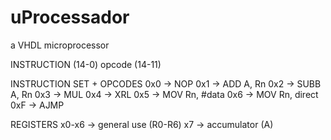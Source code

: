 ﻿# uProcessador
a VHDL microprocessor

INSTRUCTION (14-0)
opcode (14-11)

INSTRUCTION SET + OPCODES
0x0 -> NOP
0x1 -> ADD A, Rn
0x2 -> SUBB A, Rn
0x3 -> MUL
0x4 -> XRL
0x5 -> MOV Rn, #data
0x6 -> MOV Rn, direct
0xF -> AJMP

REGISTERS
x0-x6 -> general use (R0-R6)
x7 -> accumulator (A)